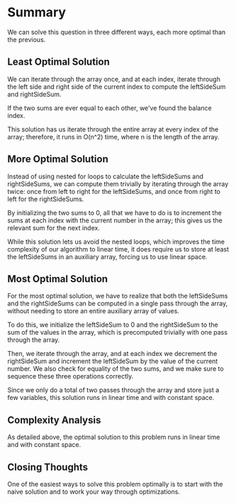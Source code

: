 # Summary

We can solve this question in three different ways, each more optimal than the previous.

## Least Optimal Solution

We can iterate through the array once, and at each index, iterate through the left side and right side of the current index to compute the leftSideSum and rightSideSum.

If the two sums are ever equal to each other, we've found the balance index.

This solution has us iterate through the entire array at every index of the array; therefore, it runs in O(n^2) time, where n is the length of the array.

## More Optimal Solution

Instead of using nested for loops to calculate the leftSideSums and rightSideSums, we can compute them trivially by iterating through the array twice: once from left to right for the leftSideSums, and once from right to left for the rightSideSums.

By initializing the two sums to 0, all that we have to do is to increment the sums at each index with the current number in the array; this gives us the relevant sum for the next index.

While this solution lets us avoid the nested loops, which improves the time complexity of our algorithm to linear time, it does require us to store at least the leftSideSums in an auxiliary array, forcing us to use linear space.

## Most Optimal Solution

For the most optimal solution, we have to realize that both the leftSideSums and the rightSideSums can be computed in a single pass through the array, without needing to store an entire auxiliary array of values.

To do this, we initialize the leftSideSum to 0 and the rightSideSum to the sum of the values in the array, which is precomputed trivially with one pass through the array.

Then, we iterate through the array, and at each index we decrement the rightSideSum and increment the leftSideSum by the value of the current number. We also check for equality of the two sums, and we make sure to sequence these three operations correctly.

Since we only do a total of two passes through the array and store just a few variables, this solution runs in linear time and with constant space.

## Complexity Analysis

As detailed above, the optimal solution to this problem runs in linear time and with constant space.

## Closing Thoughts

One of the easiest ways to solve this problem optimally is to start with the naive solution and to work your way through optimizations.
